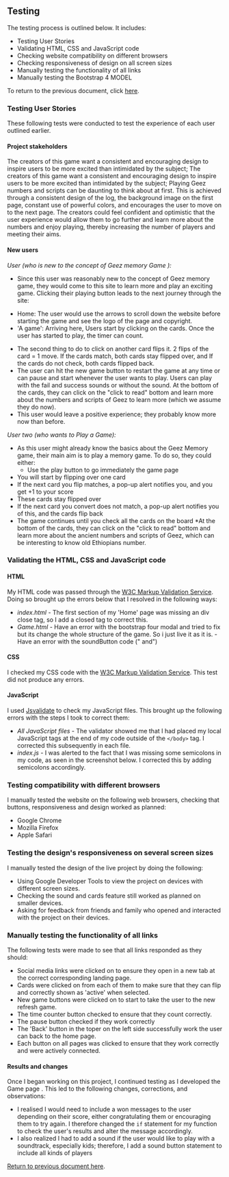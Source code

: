 ## Testing

The testing process is outlined below. It includes:
- Testing User Stories
- Validating HTML, CSS and JavaScript code
- Checking website compatibility on different browsers
- Checking responsiveness of design on all screen sizes
- Manually testing the functionality of all links
- Manually testing the Bootstrap 4 MODEL


To return to the previous document, click [here](https://github.com/YOSTINA-dh/Ge-ez-Memory-Game/blob/master/README.md).

### Testing User Stories

These following tests were conducted to test the experience of each user outlined earlier.

#### Project stakeholders

The creators of this game want a consistent and encouraging design to inspire users to be more excited than intimidated by the subject;
The creators of this game want a consistent and encouraging design to inspire users to be more excited than intimidated by the subject; 
Playing Geez numbers and scripts can be daunting to think about at first. This is achieved through a consistent design of the log, 
the background image on the first page, constant use of powerful colors, and encourages the user to move on to the next page.
The creators could feel confident and optimistic that the user experience would allow them to go further and learn more about the numbers and enjoy playing,
thereby increasing the number of players and meeting their aims.

#### New users

*User (who is new to the concept of Geez memory Game ):*
 - Since this user was reasonably new to the concept of Geez memory game, they would come to this site to learn more and play an exciting game. Clicking their playing button leads to the next journey through the site:
  * Home: The user would use the arrows to scroll down the website before starting the game and see the logo of the page and copyright. 
  * 'A game': Arriving here, Users start by clicking on the cards. Once the user has started to play, the timer can count. 
-  The second thing to do to click on another card flips it. 2 flips of the card = 1 move. If the cards match, both cards stay flipped over, and If the cards do not check, both cards flipped back. 
-  The user can hit the new game button to restart the game at any time or can pause and start whenever the user wants to play. Users can play with the fail and success sounds or without the sound. At the bottom of the cards, they can click on the "click to read" bottom and learn more about the numbers and scripts of Geez to learn more (which we assume they do now).
-  This user would leave a positive experience; they probably know more now than before.

  
*User two (who wants to Play a Game):*
- As this user might already know the basics about the Geez Memory game, their main aim is to play a memory game. To do so, they could either:
  * Use the play button to go immediately the game page 
- You will start by flipping over one card
- If the next card you flip matches, a pop-up alert notifies you, and you get +1 to your score
- These cards stay flipped over
- If the next card you convert does not match, a pop-up alert notifies you of this, and the cards flip back
- The game continues until you check all the cards on the board
*At the bottom of the cards, they can click on the "click to read" bottom and learn more about the ancient numbers and scripts of Geez, which can be interesting to know old Ethiopians number. 

### Validating the HTML, CSS and JavaScript code

#### HTML
My HTML code was passed through the [W3C Markup Validation Service](https://validator.w3.org/).
Doing so brought up the errors below that I resolved in the following ways:
 - *index.html* - The first section of my 'Home' page was missing an div close tag, so I add a closed </div> tag to correct this. 
 - *Game.html* - Have an error with the bootstrap four modal and tried to fix but its change the whole structure of the game. So i just live it as it is.
               - Have an error with  the soundButton code ("<label> and</div>")
 #### CSS
I checked my CSS code with the [W3C Markup Validation Service](https://jigsaw.w3.org/css-validator/). 
This test did not produce any errors.

#### JavaScript
I used [Jsvalidate](https://codebeautify.org/jsvalidate) to check my JavaScript files.
This brought up the following errors with the steps I took to correct them:
- *All JavaScript files* - The validator showed me that I had placed my local JavaScript tags at the end of my code outside of the `</body>` tag. I corrected this subsequently in each file.
- *index.js* - I was alerted to the fact that I was missing some semicolons in my code, as seen in the screenshot below. I corrected this by adding semicolons accordingly.
 
 ### Testing compatibility with different browsers

 I manually tested the website on the following web browsers, checking that buttons, responsiveness and design worked as planned:
- Google Chrome 
- Mozilla Firefox 
- Apple Safari


### Testing the design's responsiveness on several screen sizes
I manually tested the design of the live project by doing the following:
- Using Google Developer Tools to view the project on devices with different screen sizes.
- Checking the sound and cards feature still worked as planned on smaller devices.
- Asking for feedback from friends and family who opened and interacted with the project on their devices.


### Manually testing the functionality of all links
The following tests were made to see that all links responded as they should:
- Social media links were clicked on to ensure they open in a new tab at the correct corresponding landing page.
- Cards were clicked on from each of them to make sure that they can flip and correctly shown as 'active' when selected.
- New game buttons were clicked on to start to take the user to the new refresh game.
- The time counter button checked to ensure that they count correctly.
- The pause button checked if they work correctly
- The 'Back' button in the toper on the left side successfully work the user can back to the home page.
- Each button on all pages was clicked to ensure that they work correctly and were actively connected. 

#### Results and changes
Once I began working on this project, I continued testing as I developed the Game page . This led to the following changes, corrections, and observations:
- I realised I would need to include a won messages to the user depending on their score, either congratulating them or encouraging them to try again. I therefore changed the `if` statement for my function to check the user's results and alter the message accordingly.
- I also realized I had to add a sound if the user would like to play with a soundtrack, especially kids; therefore, I add a sound button statement to include all kinds of players

[Return to previous document here](https://github.com/YOSTINA-dh/Ge-ez-Memory-Game/blob/master/README.md).